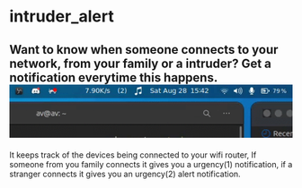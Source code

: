 # intruder_alert
Want to know when someone connects to your network, from your family or a intruder?
Get a notification everytime this happens.
![notification-demo](ezgif.com-gif-maker.gif)
<br>
---
It keeps track of the devices being connected to your wifi router, If someone from you family connects it gives you a urgency(1) notification, if a stranger connects it gives you an urgency(2) alert notification.
